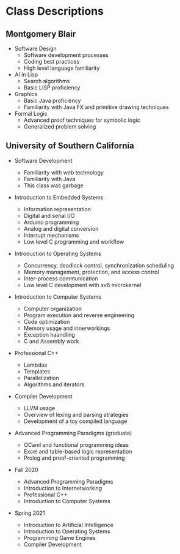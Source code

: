 # Class Descriptions

## Montgomery Blair

- Software Design
  - Software development processes
  - Coding best practices
  - High level language familiarity
- AI in Lisp
  - Search algorithms
  - Basic LISP proficiency
- Graphics
  - Basic Java proficiency
  - Familiarity with Java FX and primitive drawing techniques
- Formal Logic
  - Advanced proof techniques for symbolic logic
  - Generalized problem solving

## University of Southern California

- Software Development
  - Familiarity with web technology
  - Familiarity with Java
  - This class was garbage
- Introduction to Embedded Systems
  - Information representation
  - Digital and serial I/O
  - Arduino programming
  - Analog and digital conversion
  - Interrupt mechanisms
  - Low level C programming and workflow
- Introduction to Operating Systems
  - Concurrency, deadlock control, synchronization scheduling
  - Memory management, protection, and access control
  - Inter-process communication
  - Low level C development with xv6 microkernel
- Introduction to Computer Systems
  - Computer organization
  - Program execution and reverse engineering
  - Code optimization
  - Memory usage and innerworkings
  - Exception haandling
  - C and Assembly work
- Professional C++
  - Lambdas
  - Templates
  - Parallelization
  - Algorithms and iterators
- Compiler Development
  - LLVM usage
  - Overview of lexing and parsing strategies
  - Development of a toy compiled language
- Advanced Programming Paradigms (graduate)
  - OCaml and functional programming ideas
  - Excel and table-based logic representation
  - Prolog and proof-oriented programming

- Fall 2020
  - Advanced Programming Paradigms
  - Introduction to Internetworking
  - Professional C++
  - Introduction to Computer Systems
- Spring 2021
  - Introduction to Artificial Intelligence
  - Introduction to Operating Systems
  - Programming Game Engines
  - Compiler Development
